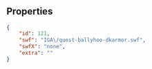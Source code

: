 # <no name available>

<no description available>

## Properties

```json
{
    "id": 121,
    "swf": "IGA\/quest-ballyhoo-dkarmor.swf",
    "swfX": "none",
    "extra": ""
}
```

